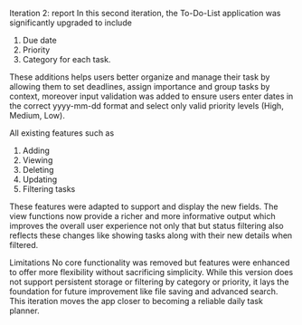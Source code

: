 Iteration 2: report 
In this second iteration, the To-Do-List application was significantly upgraded to include 

1. Due date
2. Priority 
3. Category for each task. 

These additions helps users better organize and manage their task by allowing them to set deadlines, assign importance and group tasks by context, moreover input validation was added to ensure users enter dates in the correct yyyy-mm-dd format and select only valid priority levels (High, Medium, Low).

All existing features such as 
1. Adding
2. Viewing
3. Deleting 
4. Updating 
5. Filtering tasks 

These features were adapted to support and display the new fields. The view functions now provide a richer and more informative output which improves the overall user experience not only that but status filtering also reflects these changes like showing tasks along with their new details when filtered.

Limitations 
No core functionality was removed but features were enhanced to offer more flexibility without sacrificing simplicity. While this version does not support persistent storage or filtering by category or priority, it lays the foundation for future improvement like file saving and advanced search. This iteration moves the app closer to becoming a reliable daily task planner.

